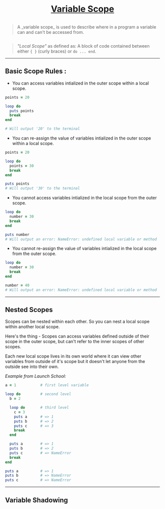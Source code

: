 <h1 style="text-align: center;"><ins>Variable Scope</ins></h1>

<div style="display: flex ; justify-items: center ;"><blockquote>A _variable scope_ is used to describe where in a program a variable can and can't be accessed from.</blockquote></div>

> _"Local Scope"_ as defined as:
> A block of code contained between either `{ }` (curly braces) or `do ... end`.

<hr>

## Basic Scope Rules :

- You can access variables intialized in the outer scope within a local scope.
```ruby
points = 20

loop do
  puts points
  break
end 

# Will output '20' to the terminal

```

- You can re-assign the value of variables intialized in the outer scope within a local scope.
```ruby
points = 20

loop do
  points = 30
  break
end 

puts points
# Will output '30' to the terminal

```

- You cannot access variables intialized in the local scope from the outer scope.
```ruby
loop do
  number = 30
  break
end 

puts number
# Will output an error: NameError: undefined local variable or method `number'

```

- You cannot re-assign the value of variables intialized in the local scope from the outer scope.
```ruby
loop do
  number = 30
  break
end 

number = 40
# Will output an error: NameError: undefined local variable or method `number'

```

<hr>

## Nested Scopes

Scopes can be nested within each other. So you can nest a local scope within another local scope.

Here's the thing - Scopes can access variables defined outside of their scope in the outer scope, but can't refer to the inner scopes of other scopes. 

Each new local scope lives in its own world where it can view other variables from outside of it's scope but it doesn't let anyone from the outside see into their own.

_Example from Launch School:_
```ruby
a = 1           # first level variable

loop do         # second level
  b = 2

  loop do       # third level
    c = 3
    puts a      # => 1
    puts b      # => 2
    puts c      # => 3
    break
  end

  puts a        # => 1
  puts b        # => 2
  puts c        # => NameError
  break
end

puts a          # => 1
puts b          # => NameError
puts c          # => NameError
```

<hr>

## Variable Shadowing



